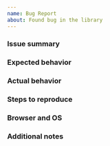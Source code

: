 ```yaml
---
name: Bug Report
about: Found bug in the library
---
```

### Issue summary

### Expected behavior

### Actual behavior

### Steps to reproduce

### Browser and OS

### Additional notes

<!--
You can create demo by forking this codepen http://codepen.io/jcubic/pen/MbVMwO

Please don't close the issue, I'm marking it as resolved and closing when merge to master

-->
